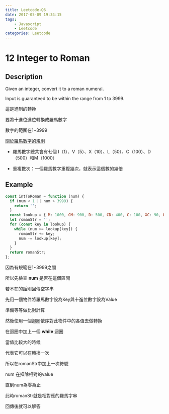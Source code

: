 ```yaml
---
title: Leetcode-Q6
date: 2017-05-09 19:34:15
tags:
    - Javascript
    - Leetcode
categories: Leetcode
---
```


# 12 Integer to Roman

## Description

Given an integer, convert it to a roman numeral.

Input is guaranteed to be within the range from 1 to 3999.

這是進制的轉換

要將十進位進位轉換成羅馬數字

數字的範圍在1~3999

[關於羅馬數字的規則](https://zh.wikipedia.org/zh-tw/%E7%BD%97%E9%A9%AC%E6%95%B0%E5%AD%97)

* 羅馬數字總共會有七個 Ⅰ（1）、Ⅴ（5）、Ⅹ（10）、Ⅼ（50）、Ⅽ（100）、Ⅾ（500）和Ⅿ（1000）

* 重複數次：一個羅馬數字重複幾次，就表示這個數的幾倍

## Example

```js
const intToRoman = function (num) {
  if (num < 1 || num > 3999) {
    return '';
  }
  const lookup = { M: 1000, CM: 900, D: 500, CD: 400, C: 100, XC: 90, L: 50, XL: 40, X: 10, IX: 9, V: 5, IV: 4, I: 1 };
  let romanStr = '';
  for (const key in lookup) {
    while (num >= lookup[key]) {
      romanStr += key;
      num -= lookup[key];
    }
  }
  return romanStr;
};
```

因為有規範在1~3999之間

所以先檢查 **num** 是否在這個區間

若不在的話則回傳空字串

先用一個物件將羅馬數字設為Key與十進位數字設為Value

準備等等做比對計算

然後使用一個迴圈依序對此物件中的各值去做轉換

在迴圈中加上一個 **while** 迴圈

當值比較大的時候

代表它可以在轉換一次

所以在romanStr中加上一次符號

num 在扣除相對的value

直到num為零為止

此時romanStr就是相對應的羅馬字串

回傳後就可以解答